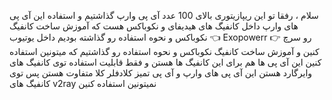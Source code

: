 سلام ، رفقا تو این ریپازیتوری بالای 100 عدد آی پی وارپ گذاشتیم و استفاده این آی پی های وارپ داخل کانفیگ های هیدیفای و نکوباکس هست که آموزش ساخت کانفیگ نکوباکس و نحوه استفاده رو گذاشته بودیم
داخل یوتیوب 👈 Exopowerr 👉 رو سرچ کنین و آموزش ساخت کانفیگ نکوباکس و نحوه استفاده رو گذاشتیم که میتونین استفاده کنین
این آی پی ها هم برای این کانفیگ ها هستن و فقط قابلیت استفاده توی کانفیگ های وایرگارد هستن
این آی پی های وارپ و آی پی تمیز کلادفلر کلا متفاوت هستن پس توی کانفیگ های v2ray نمیتونین استفاده کنین
